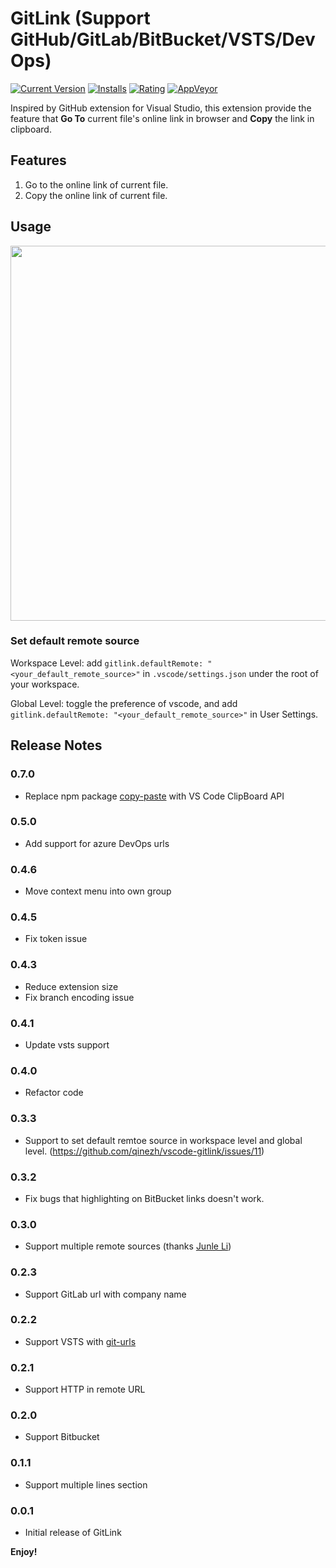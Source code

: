 # GitLink (Support GitHub/GitLab/BitBucket/VSTS/DevOps)

[![Current Version](https://vsmarketplacebadge.apphb.com/version/qezhu.gitlink.svg)](https://marketplace.visualstudio.com/items?itemName=qezhu.gitlink)
[![Installs](https://vsmarketplacebadge.apphb.com/installs-short/qezhu.gitlink.svg)](https://marketplace.visualstudio.com/items?itemName=qezhu.gitlink)
[![Rating](https://vsmarketplacebadge.apphb.com/rating/qezhu.gitlink.svg)](https://marketplace.visualstudio.com/items?itemName=qezhu.gitlink)
[![AppVeyor](https://img.shields.io/appveyor/ci/qinezh/vscode-gitlink.svg)](https://ci.appveyor.com/project/qinezh/vscode-gitlink)

Inspired by GitHub extension for Visual Studio, this extension provide the feature that **Go To** current file's online link in browser and **Copy** the link in clipboard.

## Features

1. Go to the online link of current file.
2. Copy the online link of current file.

## Usage

<img src="https://github.com/qinezh/vscode-gitlink/raw/main/images/how_to_use_it.gif" width="600"/>

### Set default remote source

Workspace Level: add `gitlink.defaultRemote: "<your_default_remote_source>"` in `.vscode/settings.json` under the root of your workspace.

Global Level: toggle the preference of vscode, and add `gitlink.defaultRemote: "<your_default_remote_source>"` in User Settings.

## Release Notes

### 0.7.0

* Replace npm package [copy-paste](https://www.npmjs.com/package/copy-paste) with VS Code ClipBoard API

### 0.5.0

* Add support for azure DevOps urls

### 0.4.6

* Move context menu into own group

### 0.4.5

* Fix token issue

### 0.4.3

* Reduce extension size
* Fix branch encoding issue

### 0.4.1

* Update vsts support

### 0.4.0

* Refactor code

### 0.3.3

* Support to set default remtoe source in workspace level and global level. (https://github.com/qinezh/vscode-gitlink/issues/11)

### 0.3.2

* Fix bugs that highlighting on BitBucket links doesn't work.

### 0.3.0

* Support multiple remote sources (thanks [Junle Li](https://github.com/lijunle))

### 0.2.3

* Support GitLab url with company name

### 0.2.2

* Support VSTS with [git-urls](https://github.com/qinezh/git-urls/)

### 0.2.1

* Support HTTP in remote URL

### 0.2.0

* Support Bitbucket

### 0.1.1

* Support multiple lines section

### 0.0.1

* Initial release of GitLink

**Enjoy!**
